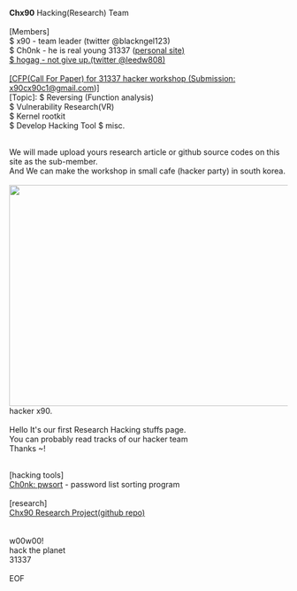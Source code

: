 <b>Chx90</b> Hacking(Research) Team<br><br>
[Members]<br>
$ x90 - team leader (twitter @blackngel123)<br>
$ Ch0nk - he is real young 31337 (<a href="http://chonk.rocks">personal site)<br>
$ hogag - not give up.(twitter @leedw808)
<br><br>
[CFP(Call For Paper) for 31337 hacker workshop (Submission: x90cx90c1@gmail.com)]<br>
[Topic]:
$ Reversing (Function analysis)<br>
$ Vulnerability Research(VR)<br>
$ Kernel rootkit<br>
$ Develop Hacking Tool
$ misc.<br><br>

We will made upload yours research article or github source codes on this site as the sub-member.<br>
And We can make the workshop in small cafe (hacker party) in south korea.<br>
<br>
<img src="https://pbs.twimg.com/media/E5-LQLaUYAcLo9h?format=jpg&name=900x900" width=600 height=400>hacker x90.<br><br>
Hello It's our first Research Hacking stuffs page.<br>
You can probably read tracks of our hacker team<br>
Thanks ~!<br>
<br>

[hacking tools]<br>
<a href="https://github.com/haconehack/pwsort">Ch0nk: pwsort</a> - password list sorting program<br><br>
[research]<br>
<a href="https://github.com/haconehack/repo_Chx90">Chx90 Research Project(github repo)</a><br>
<br>
<br>
w00w00!<br>
hack the planet<br>
31337<br>
<br>
EOF
